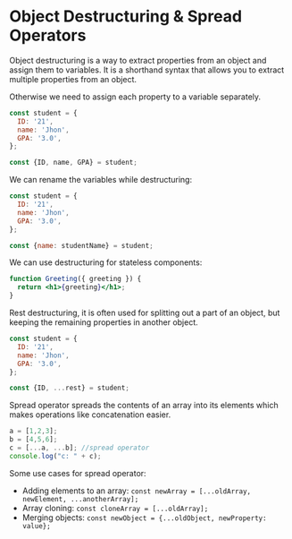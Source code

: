 # Object Destructuring & Spread Operators

Object destructuring is a way to extract properties from an object and assign them to variables. It is a shorthand syntax that allows you to extract multiple properties from an object.

Otherwise we need to assign each property to a variable separately.

```js
const student = {
  ID: '21',
  name: 'Jhon',
  GPA: '3.0',
};

const {ID, name, GPA} = student;
```

We can rename the variables while destructuring:

```js
const student = {
  ID: '21',
  name: 'Jhon',
  GPA: '3.0',
};

const {name: studentName} = student;
```

We can use destructuring for stateless components:

```jsx
function Greeting({ greeting }) {
  return <h1>{greeting}</h1>;
}
```

Rest destructuring, it is often used for splitting out a part of an object, but keeping the remaining properties in another object.

```js
const student = {
  ID: '21',
  name: 'Jhon',
  GPA: '3.0',
};

const {ID, ...rest} = student;
```

Spread operator spreads the contents of an array into its elements which makes operations like concatenation easier.

```js
a = [1,2,3];
b = [4,5,6];
c = [...a, ...b]; //spread operator
console.log("c: " + c);
```

Some use cases for spread operator:

- Adding elements to an array: `const newArray = [...oldArray, newElement, ...anotherArray];`
- Array cloning: `const cloneArray = [...oldArray];`
- Merging objects: `const newObject = {...oldObject, newProperty: value};`